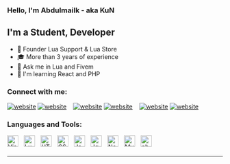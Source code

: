 ### Hello, I'm Abdulmailk - aka KuN

## I'm a Student, Developer

- 👑 Founder Lua Support & Lua Store
- 🎓 More than 3 years of experience
- 🔵 Ask me in Lua and Fivem
- 🌱 I'm learning React and PHP

### Connect with me:
[![website](https://cdn.discordapp.com/attachments/1004216983212007445/1010095956475265074/globe-light.svg)](https://luakun.dev#gh-light-mode-only)
[![website](https://cdn.discordapp.com/attachments/1004216983212007445/1010097276221403136/globe-dark.svg)](https://luakun.dev#gh-dark-mode-only)
&nbsp;&nbsp;
[![website](https://cdn.discordapp.com/attachments/1004216983212007445/1010102839558803558/discord-icon_1_1.svg)](https://discord.com/users/612988303620177921#gh-dark-mode-only)
[![website](https://cdn.discordapp.com/attachments/1004216983212007445/1010103313582264370/discord-icon_2_1.svg)](https://discord.com/users/612988303620177921#gh-light-mode-only)
&nbsp;&nbsp;
[![website](https://cdn.discordapp.com/attachments/1004216983212007445/1010098574379470928/instagram-light.svg)](https://instagram.com/ikuni_i#gh-light-mode-only)
[![website](https://cdn.discordapp.com/attachments/1004216983212007445/1010098574685638726/instagram-dark.svg)](https://instagram.com/ikuni_i#gh-dark-mode-only)

### Languages and Tools:

<img align="left" alt="Visual Studio Code" width="26px" src="https://cdn.jsdelivr.net/gh/devicons/devicon/icons/vscode/vscode-original.svg" style="padding-right:10px;" />
<img align="left" alt="Lua" width="26px" src="https://cdn.discordapp.com/attachments/1004216983212007445/1010100134803148810/Lua-Logo.svg.png" style="padding-right:10px;" />
<img align="left" alt="HTML5" width="26px" src="https://cdn.jsdelivr.net/gh/devicons/devicon/icons/html5/html5-original.svg" style="padding-right:10px;" />
<img align="left" alt="CSS3" width="26px" src="https://cdn.jsdelivr.net/gh/devicons/devicon/icons/css3/css3-original.svg" style="padding-right:10px;" />
<img align="left" alt="JavaScript" width="26px" src="https://cdn.jsdelivr.net/gh/devicons/devicon/icons/javascript/javascript-original.svg" style="padding-right:10px;" />
<img align="left" alt="Jquery" width="26px" src="https://cdn.discordapp.com/attachments/1004216983212007445/1010102649984647258/jquery-10-1175155.webp" style="padding-right:10px;" />
<img align="left" alt="Node.js" width="26px" src="https://cdn.jsdelivr.net/gh/devicons/devicon/icons/nodejs/nodejs-original.svg" style="padding-right:10px;" />
<img align="left" alt="MySQL" width="26px" src="https://cdn.jsdelivr.net/gh/devicons/devicon/icons/mysql/mysql-original.svg" style="padding-right:10px;" />
<img align="left" alt="php" width="26px" src="https://cdn.discordapp.com/attachments/1004216983212007445/1010100500919767061/5968332.png" style="padding-right:10px;" />

<br />
<br />

---
